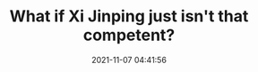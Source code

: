 ---
date: 2021-11-07 04:41:56
link:
  source: pocket
  source_url: https://getpocket.com
  text: What if Xi Jinping just isn't that competent?
  url: https://noahpinion.substack.com/p/what-if-xi-jinping-just-isnt-that
source: pocket
syndicated:
- type: pocket
  url: https://noahpinion.substack.com/p/what-if-xi-jinping-just-isnt-that
- type: mastodon
  url: https://mastodon.technology/users/roytang/statuses/108975088519882618
- type: twitter
  url: https://twitter.com/roytang/status/1568639977030025223/
title: What if Xi Jinping just isn't that competent?
---